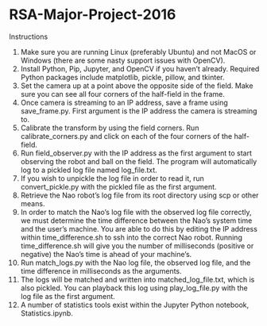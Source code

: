# RSA-Major-Project-2016

Instructions

1. Make sure you are running Linux (preferably Ubuntu) and not MacOS or Windows (there are some nasty support issues with OpenCV).
2. Install Python, Pip, Jupyter, and OpenCV if you haven’t already. Required Python packages include matplotlib, pickle, pillow, and tkinter.
3. Set the camera up at a point above the opposite side of the field. Make sure you can see all four corners of the half-field in the frame.
4. Once camera is streaming to an IP address, save a frame using save_frame.py. First argument is the IP address the camera is streaming to.
5. Calibrate the transform by using the field corners. Run calibrate_corners.py and click on each of the four corners of the half-field.
6. Run field_observer.py with the IP address as the first argument to start observing the robot and ball on the field. The program will automatically log to a pickled log file named log_file.txt.
7. If you wish to unpickle the log file in order to read it, run convert_pickle.py with the pickled file as the first argument.
8. Retrieve the Nao robot’s log file from its root directory using scp or other means.
9. In order to match the Nao’s log file with the observed log file correctly, we must determine the time difference between the Nao’s system time and the user’s machine. You are able to do this by editing the IP address within time_difference.sh to ssh into the correct Nao robot. Running time_difference.sh will give you the number of milliseconds (positive or negative) the Nao’s time is ahead of your machine’s.
10. Run match_logs.py with the Nao log file, the observed log file, and the time difference in milliseconds as the arguments.
11. The logs will be matched and written into matched_log_file.txt, which is also pickled. You can playback this log using play_log_file.py with the log file as the first argument.
12. A number of statistics tools exist within the Jupyter Python notebook, Statistics.ipynb.

